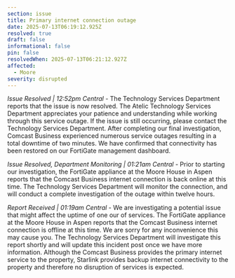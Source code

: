 ```yaml
---
section: issue
title: Primary internet connection outage
date: 2025-07-13T06:19:12.925Z
resolved: true
draft: false
informational: false
pin: false
resolvedWhen: 2025-07-13T06:21:12.927Z
affected:
  - Moore
severity: disrupted
---
```

*Issue Resolved | 12:52pm Central* - The Technology Services Department reports that the issue is now resolved. The Atelic Technology Services Department appreciates your patience and understanding while working through this service outage. If the issue is still occurring, please contact the Technology Services Department. After completing our final investigation, Comcast Business experienced numerous service outages resulting in a total downtime of two minutes. We have confirmed that connectivity has been restored on our FortiGate management dashboard.

*Issue Resolved, Department Monitoring | 01:21am Central* - Prior to starting our investigation, the FortiGate appliance at the Moore House in Aspen reports that the Comcast Business internet connection is back online at this time. The Technology Services Department will monitor the connection, and will conduct a complete investigation of the outage within twelve hours.

*Report Received | 01:19am Central* - We are investigating a potential issue that might affect the uptime of one our of services. The FortiGate appliance at the Moore House in Aspen reports that the Comcast Business internet connection is offline at this time. We are sorry for any inconvenience this may cause you. The Technology Services Department will investigate this report shortly and will update this incident post once we have more information. Although the Comcast Business provides the primary internet service to the property, Starlink provides backup internet connectivity to the property and therefore no disruption of services is expected.